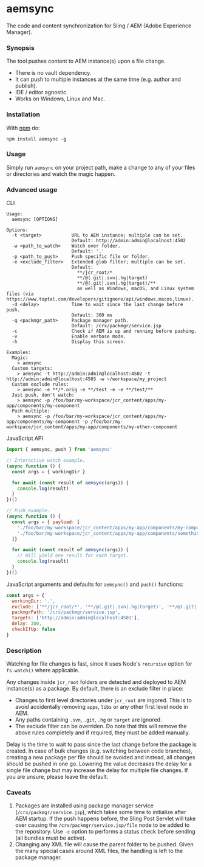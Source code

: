 aemsync
=======

The code and content synchronization for Sling / AEM (Adobe Experience Manager).

### Synopsis

The tool pushes content to AEM instance(s) upon a file change.
* There is no vault dependency.
* It can push to multiple instances at the same time (e.g. author and publish).
* IDE / editor agnostic.
* Works on Windows, Linux and Mac.

### Installation

With [npm](http://npmjs.org) do:

```
npm install aemsync -g
```

### Usage

Simply run `aemsync` on your project path, make a change to any of your files or directories and watch the magic happen.

### Advanced usage

CLI
```
Usage:
  aemsync [OPTIONS]

Options:
  -t <target>           URL to AEM instance; multiple can be set.
                        Default: http://admin:admin@localhost:4502
  -w <path_to_watch>    Watch over folder.
                        Default: '.'
  -p <path_to_push>     Push specific file or folder.
  -e <exclude_filter>   Extended glob filter; multiple can be set.
                        Default:
                          **/jcr_root/*
                          **/@(.git|.svn|.hg|target)
                          **/@(.git|.svn|.hg|target)/**
                          as well as Windows, macOS, and Linux system files (via https://www.toptal.com/developers/gitignore/api/windows,macos,linux).
  -d <delay>            Time to wait since the last change before push.
                        Default: 300 ms
  -q <packmgr_path>     Package manager path.
                        Default: /crx/packmgr/service.jsp
  -c                    Check if AEM is up and running before pushing.
  -v                    Enable verbose mode.
  -h                    Display this screen.

Examples:
  Magic:
    > aemsync
  Custom targets:
    > aemsync -t http://admin:admin@localhost:4502 -t http://admin:admin@localhost:4503 -w ~/workspace/my_project
  Custom exclude rules:
    > aemsync -e **/*.orig -e **/test -e -e **/test/**
  Just push, don't watch:
    > aemsync -p /foo/bar/my-workspace/jcr_content/apps/my-app/components/my-component
  Push multiple:
    > aemsync -p /foo/bar/my-workspace/jcr_content/apps/my-app/components/my-component -p /foo/bar/my-workspace/jcr_content/apps/my-app/components/my-other-component
```

JavaScript API
```JavaScript
import { aemsync, push } from 'aemsync'

// Interactive watch example.
(async function () {
  const args = { workingDir }

  for await (const result of aemsync(args)) {
    console.log(result)
  }
})()

// Push example.
(async function () {
  const args = { payload: [
    './foo/bar/my-workspace/jcr_content/apps/my-app/components/my-component',
    './foo/bar/my-workspace/jcr_content/apps/my-app/components/something-else'
  ]}

  for await (const result of aemsync(args)) {
    // Will yield one result for each target.
    console.log(result)
  }
})()
```

JavaScript arguments and defaults for `aemsync()` and `push()` functions:
```JavaScript
const args = {
  workingDir: '.',
  exclude: ['**/jcr_root/*', '**/@(.git|.svn|.hg|target)', '**/@(.git|.svn|.hg|target)/**'],
  packmgrPath: '/crx/packmgr/service.jsp',
  targets: ['http://admin:admin@localhost:4501'],
  delay: 300,
  checkIfUp: false
}
```

### Description

Watching for file changes is fast, since it uses Node's `recursive` option for `fs.watch()` where applicable.

Any changes inside `jcr_root` folders are detected and deployed to AEM instance(s) as a package. By default, there is an exclude filter in place:
* Changes to first level directories under `jcr_root` are ingored. This is to avoid accidentally removing `apps`, `libs` or any other first level node in AEM.
* Any paths containing `.svn`, `.git`, `.hg` or `target` are ignored.
* The exclude filter can be overriden. Do note that this will remove the above rules completely and if required, they must be added manually.

Delay is the time to wait to pass since the last change before the package is created. In case of bulk changes (e.g. switching between code branches), creating a new package per file should be avoided and instead, all changes should be pushed in one go. Lowering the value decreases the delay for a single file change but may increase the delay for multiple file changes. If you are unsure, please leave the default.

### Caveats

1. Packages are installed using package manager service (`/crx/packmgr/service.jsp`), which takes some time to initialize after AEM startup. If the push happens before, the Sling Post Servlet will take over causing the `/crx/packmgr/service.jsp/file` node to be added to the repository. Use `-c` option to performs a status check before sending (all bundles must be active).
2. Changing any XML file will cause the parent folder to be pushed. Given the many special cases around XML files, the handling is left to the package manager.
